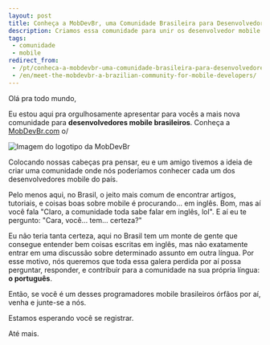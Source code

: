 ```yaml
---
layout: post
title: Conheça a MobDevBr, uma Comunidade Brasileira para Desenvolvedores Mobile
description: Criamos essa comunidade para unir os desenvolvedor mobile.
tags:
 - comunidade
 - mobile
redirect_from:
 - /pt/conheca-a-mobdevbr-uma-comunidade-brasileira-para-desenvolvedores-mobile/
 - /en/meet-the-mobdevbr-a-brazilian-community-for-mobile-developers/
---
```


Olá pra todo mundo,

Eu estou aqui pra orgulhosamente apresentar para vocês a mais nova comunidade para **desenvolvedores mobile brasileiros**. Conheça a <a href="http://www.mobdevbr.com/" target="_blank">MobDevBr.com</a> o/

![Imagem do logotipo da MobDevBr](http://i1310.photobucket.com/albums/s647/rossener/big-mobdevbr-logo_zpsf3jnvdqb.png)

Colocando nossas cabeças pra pensar, eu e um amigo tivemos a ideia de criar uma comunidade onde nós poderíamos conhecer cada um dos desenvolvedores mobile do país.

Pelo menos aqui, no Brasil, o jeito mais comum de encontrar artigos, tutoriais, e coisas boas sobre mobile é procurando... em inglês. Bom, mas aí você fala "Claro, a comunidade toda sabe falar em inglês, lol". E aí eu te pergunto: "Cara, você... tem... certeza?"

Eu não teria tanta certeza, aqui no Brasil tem um monte de gente que consegue entender bem coisas escritas em inglês, mas não exatamente entrar em uma discussão sobre determinado assunto em outra língua. Por esse motivo, nós queremos que toda essa galera perdida por aí possa perguntar, responder, e contribuir para a comunidade na sua própria língua: **o português**.

Então, se você é um desses programadores mobile brasileiros órfãos por aí, venha e junte-se a nós.

Estamos esperando você se registrar.

Até mais.
